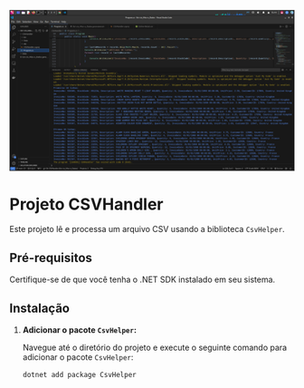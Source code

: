 ![Print](Screenshot_2024-08-13_15_44_05.png)


# Projeto CSVHandler

Este projeto lê e processa um arquivo CSV usando a biblioteca `CsvHelper`.

## Pré-requisitos

Certifique-se de que você tenha o .NET SDK instalado em seu sistema.

## Instalação

1. **Adicionar o pacote `CsvHelper`:**

   Navegue até o diretório do projeto e execute o seguinte comando para adicionar o pacote `CsvHelper`:

   ```bash
   dotnet add package CsvHelper

   
